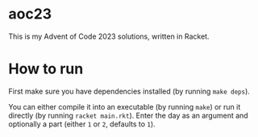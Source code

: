 aoc23
=====
This is my Advent of Code 2023 solutions, written in Racket.

# How to run

First make sure you have dependencies installed (by running `make deps`).

You can either compile it into an executable (by running `make`) or run it directly (by running `racket main.rkt`). Enter the day as an argument and optionally a part (either `1` or `2`, defaults to `1`).
